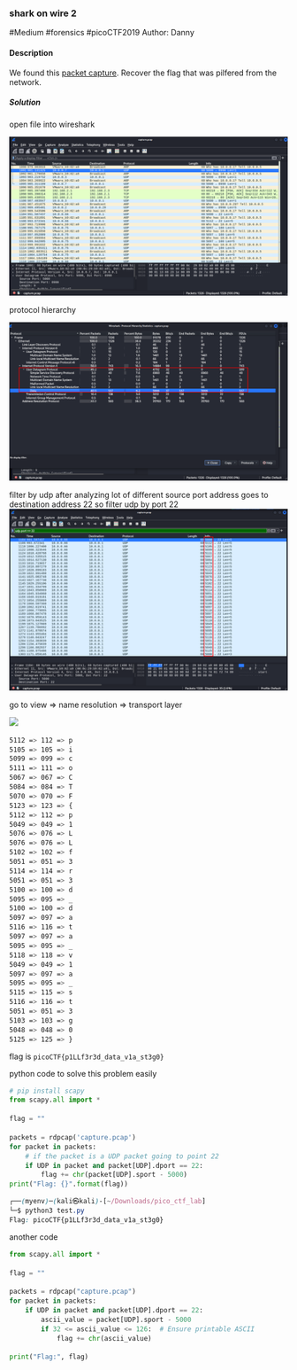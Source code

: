 ### shark on wire 2

#Medium #forensics #picoCTF2019 
Author: Danny

#### Description

We found this [packet capture](https://jupiter.challenges.picoctf.org/static/b506393b6f9d53b94011df000c534759/capture.pcap). Recover the flag that was pilfered from the network.

##### Solution
open file into wireshark

![](shark_on_wire2/paste-1.png)

protocol hierarchy

![](shark_on_wire2/paste-2.png)

filter by udp after analyzing lot of different source port address goes to destination address 22
so filter udp by port 22
![](shark_on_wire2/paste-3.png)


go to view => name resolution => transport layer

![](../shark_on_wire2/paste-4.png)


```css
5112 => 112 => p  
5105 => 105 => i  
5099 => 099 => c  
5111 => 111 => o  
5067 => 067 => C  
5084 => 084 => T  
5070 => 070 => F  
5123 => 123 => {  
5112 => 112 => p  
5049 => 049 => 1  
5076 => 076 => L
5076 => 076 => L 
5102 => 102 => f  
5051 => 051 => 3  
5114 => 114 => r  
5051 => 051 => 3  
5100 => 100 => d  
5095 => 095 => _  
5100 => 100 => d  
5097 => 097 => a  
5116 => 116 => t  
5097 => 097 => a  
5095 => 095 => _  
5118 => 118 => v  
5049 => 049 => 1  
5097 => 097 => a  
5095 => 095 => _  
5115 => 115 => s  
5116 => 116 => t  
5051 => 051 => 3  
5103 => 103 => g  
5048 => 048 => 0  
5125 => 125 => }  
```

flag is `picoCTF{p1LLf3r3d_data_v1a_st3g0}`

python code to solve this problem easily 

```python
# pip install scapy
from scapy.all import *

flag = ""

packets = rdpcap('capture.pcap')
for packet in packets:
    # if the packet is a UDP packet going to point 22
    if UDP in packet and packet[UDP].dport == 22:
        flag += chr(packet[UDP].sport - 5000)
print("Flag: {}".format(flag))
```

```css
┌──(myenv)─(kali㉿kali)-[~/Downloads/pico_ctf_lab]
└─$ python3 test.py                                                                                               
Flag: picoCTF{p1LLf3r3d_data_v1a_st3g0}   
```

another code 

```python
from scapy.all import *

flag = ""

packets = rdpcap("capture.pcap")
for packet in packets:
    if UDP in packet and packet[UDP].dport == 22:
        ascii_value = packet[UDP].sport - 5000
        if 32 <= ascii_value <= 126:  # Ensure printable ASCII
            flag += chr(ascii_value)

print("Flag:", flag)
```